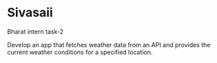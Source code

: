 # Sivasaii
Bharat intern task-2

Develop an app that fetches weather data from an API and provides the current weather conditions for a specified location.
